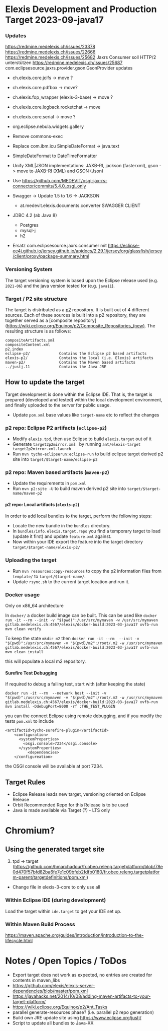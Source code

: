 # Elexis Development and Production Target 2023-09-java17

### Updates

https://redmine.medelexis.ch/issues/23378
https://redmine.medelexis.ch/issues/22666
https://redmine.medelexis.ch/issues/25682 Jaxrs Consumer soll HTTP/2 unterstützen
https://redmine.medelexis.ch/issues/25687 com.eclipsesource.jaxrs.provider.gson.GsonProvider updates

* ch.elexis.core.jcifs -> move ?
* ch.elexis.core.pdfbox -> move?
* ch.elexis.fop_wrapper (elexis-3-base) -> move ?
* ch.elexis.core.logback.rocketchat -> move
* ch.elexis.core.serial -> move ?
* org.eclipse.nebula.widgets.gallery
* Remove commons-exec
* Replace com.ibm.icu SimpleDateFormat -> java.text
* SimpleDateFormat to DateTimeFormatter 
* Unify XML|JSON implementations: JAXB-RI, jackson (fasterxml), gson -> move to JAXB-RI (XML) and GSON (Json)
* Use https://github.com/MEDEVIT/osgi-jax-rs-connector/commits/5.4.0_osgi_only
* Swagger -> Update 1.5 to 1.6 -> JACKSON
	* at.medevit.elexis.documents.converter SWAGGER CLIENT
* JDBC 4.2 (ab Java 8)
	* Postgres
	* mysql-j
	* h2
	
	
* Ersatz com.eclipsesource.jaxrs.consumer mit https://eclipse-ee4j.github.io/jersey.github.io/apidocs/2.29.1/jersey/org/glassfish/jersey/client/proxy/package-summary.html

### Versioning System

The target versioning system is based upon the Eclipse release used (e.g. `2021-06`) and the java version tested for (e.g. `java11`).

### Target / P2 site structure

The target is distributed as a [p2](https://www.eclipse.org/equinox/p2/) repository. It is built out of 4 different sources.  Each of these sources is built into a p2 repository, they are together served as a [composite repository](https://wiki.eclipse.org/Equinox/p2/Composite_Repositories_(new). The resulting structure is as follows:


	compositeArtifacts.xml	
	compositeContent.xml
	p2.index					
	eclipse-p2/				Contains the Eclipse p2 based artifacts
	elexis-p2/				Contains the local (i.e. Elexis) artifacts
	maven-p2/				Contains the Maven based artifacts
	../justj.11				Contains the Java JRE

## How to update the target

Target development is done within the Eclipse IDE. That is, the target is prepared (developed and tested) within
the local development environment, and finally uploaded to the server for public usage.

* Update `pom.xml` base values like `target-name` etc to reflect the changes

### p2 repo: Eclipse P2 artifacts (`eclipse-p2`)

* Modify `elexis.tpd`, then use Eclipse to build `elexis.target` out of it
* Generate `target2p2mirror.xml ` by running `ant/elexis-target target2p2mirror.xml.launch`
* Run `mvn tycho-eclipserun:eclipse-run` to build eclipse target derived p2 site into `target/$target-name/eclipse-p2` 

### p2 repo: Maven based artifacts (`maven-p2`)

* Update the requirements in `pom.xml`
* Run `mvn p2:site -U` to build maven derived p2 site into `target/$target-name/maven-p2`

#### p2 repo: Local artifacts (`elexis-p2`)

In order to add local bundles to the target, perform the following steps:

* Locate the new bundle in the `bundles` directory.
* In `bundles/info.elexis.target.repo` you find a temporary target to load (update it first) and update `feature.xml` against. 
* Now within your IDE export the feature into the target directory `target/$target-name/elexis-p2/`

### Uploading the target 

* Run `mvn resources:copy-resources` to copy the p2 information files from `template/` to `target/$target-name/`.
* Update `rsync.sh` to the current target location and run it.

### Docker usage

Only on x86_64 architecture

In `docker/` a docker build image can be built. This can be used like `docker run -it --rm --init -v "$(pwd)":/usr/src/mymaven -w /usr/src/mymaven gitlab.medelexis.ch:4567/elexis/docker-build:2023-03-java17 xvfb-run mvn clean verify` 

To keep the state `mkdir m2` then
`docker run -it --rm  --init -v "$(pwd)":/usr/src/mymaven -v "$(pwd)/m2":/root/.m2 -w /usr/src/mymaven gitlab.medelexis.ch:4567/elexis/docker-build:2023-03-java17 xvfb-run mvn clean install`

this will populate a local m2 repository. 

#### Surefire Test Debugging

If required to debug a failing test, start with (after keeping the state)

`docker run -it --rm  --network host --init -v "$(pwd)":/usr/src/mymaven -v "$(pwd)/m2":/root/.m2 -w /usr/src/mymaven gitlab.medelexis.ch:4567/elexis/docker-build:2023-03-java17 xvfb-run mvn install -DdebugPort=8000 -rf :THE_TEST_PLUGIN`

you can the connect Eclipse using remote debugging, and if you modify the tests `pom.xml` to include

```
<artifactId>tycho-surefire-plugin</artifactId>
	<configuration>
	  <systemProperties>
		<osgi.console>7234</osgi.console>
	  </systemProperties>
          <dependencies>
    </configureation>
```

the OSGI console will be available at port 7234.

## Target Rules

* Eclipse Release leads new target, versioning oriented on Eclipse Release
* Orbit Recommended Repo for this Release is to be used
* Java is made available via Target (?) - LTS only
# Chromium?


## Using the generated target site

3. tpd -> target (https://github.com/hmarchadour/fr.obeo.releng.targetplatform/blob/78e0d470f57bfd82ba6fe7e1c09bfeb2fdfb0180/fr.obeo.releng.targetplatform-parent/targetdefinitions/pom.xml)
* Change file in elexis-3-core to only use all 

### Within Eclipse IDE (during development)

Load the target within `ide.target` to get your IDE set up. 


### Within Maven Build Process

https://maven.apache.org/guides/introduction/introduction-to-the-lifecycle.html




# Notes / Open Topics / ToDos

* Export target does not work as expected, no entries are created for contents in maven_libs
* https://github.com/elexis/elexis-server-dependencies/blob/master/pom.xml
* https://javahacks.net/2014/10/08/adding-maven-artifacts-to-your-target-platform/
* https://wiki.eclipse.org/Equinox/p2/Ant_Tasks
* parallel generate-resources phase? (i.e. parallel p2 repo generation)
* Build own JRE update site using https://www.eclipse.org/justj/
* Script to update all bundles to Java-XX